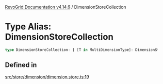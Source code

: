 [RevoGrid Documentation v4.14.6](README.md) / DimensionStoreCollection

# Type Alias: DimensionStoreCollection

```ts
type DimensionStoreCollection: { [T in MultiDimensionType]: DimensionStore };
```

## Defined in

[src/store/dimension/dimension.store.ts:19](https://github.com/revolist/revogrid/blob/62db573a68fb44a3482895267c8cda1c54f2f4d4/src/store/dimension/dimension.store.ts#L19)
